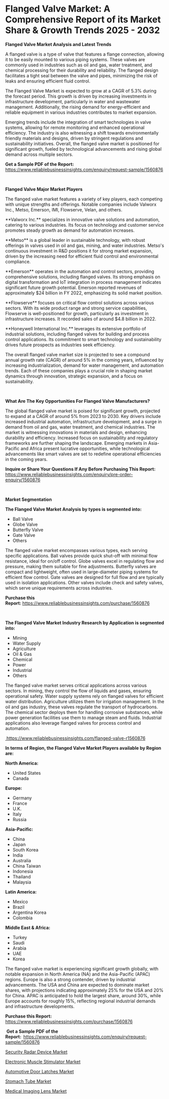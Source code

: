 <p><h1>Flanged Valve Market: A Comprehensive Report of its Market Share & Growth Trends 2025 - 2032</h1></p><p><strong>Flanged Valve Market Analysis and Latest Trends</strong></p>
<p><p>A flanged valve is a type of valve that features a flange connection, allowing it to be easily mounted to various piping systems. These valves are commonly used in industries such as oil and gas, water treatment, and chemical processing for their durability and reliability. The flanged design facilitates a tight seal between the valve and pipes, minimizing the risk of leaks and ensuring efficient fluid control.</p><p>The Flanged Valve Market is expected to grow at a CAGR of 5.3% during the forecast period. This growth is driven by increasing investments in infrastructure development, particularly in water and wastewater management. Additionally, the rising demand for energy-efficient and reliable equipment in various industries contributes to market expansion. </p><p>Emerging trends include the integration of smart technologies in valve systems, allowing for remote monitoring and enhanced operational efficiency. The industry is also witnessing a shift towards environmentally friendly materials and designs, driven by stringent regulations and sustainability initiatives. Overall, the flanged valve market is positioned for significant growth, fueled by technological advancements and rising global demand across multiple sectors.</p></p>
<p><strong>Get a Sample PDF of the Report:&nbsp;</strong> <a href="https://www.reliablebusinessinsights.com/enquiry/request-sample/1560876?utm_campaign=1113&utm_medium=2&utm_source=Github&utm_content=ia&utm_term=08042025&utm_id=flanged-valve">https://www.reliablebusinessinsights.com/enquiry/request-sample/1560876</a></p>
<p>&nbsp;</p>
<p><strong>Flanged Valve Major Market Players</strong></p>
<p><p>The flanged valve market features a variety of key players, each competing with unique strengths and offerings. Notable companies include Valworx Inc., Metso, Emerson, IMI, Flowserve, Velan, and others.</p><p>**Valworx Inc.** specializes in innovative valve solutions and automation, catering to various industries. Its focus on technology and customer service promotes steady growth as demand for automation increases.</p><p>**Metso** is a global leader in sustainable technology, with robust offerings in valves used in oil and gas, mining, and water industries. Metso's continuous investment in R&D positions it for strong market expansion, driven by the increasing need for efficient fluid control and environmental compliance.</p><p>**Emerson** operates in the automation and control sectors, providing comprehensive solutions, including flanged valves. Its strong emphasis on digital transformation and IoT integration in process management indicates significant future growth potential. Emerson reported revenues of approximately $24 billion in FY 2022, emphasizing its solid market position.</p><p>**Flowserve** focuses on critical flow control solutions across various sectors. With its wide product range and strong service capabilities, Flowserve is well-positioned for growth, particularly as investment in infrastructure increases. It recorded sales of around $4.8 billion in 2022.</p><p>**Honeywell International Inc.** leverages its extensive portfolio of industrial solutions, including flanged valves for building and process control applications. Its commitment to smart technology and sustainability drives future prospects as industries seek efficiency.</p><p>The overall flanged valve market size is projected to see a compound annual growth rate (CAGR) of around 5% in the coming years, influenced by increasing industrialization, demand for water management, and automation trends. Each of these companies plays a crucial role in shaping market dynamics through innovation, strategic expansion, and a focus on sustainability.</p></p>
<p>&nbsp;</p>
<p><strong>What Are The Key Opportunities For Flanged Valve Manufacturers?</strong></p>
<p><p>The global flanged valve market is poised for significant growth, projected to expand at a CAGR of around 5% from 2023 to 2030. Key drivers include increased industrial automation, infrastructure development, and a surge in demand from oil and gas, water treatment, and chemical industries. The market is witnessing innovations in materials and design, enhancing durability and efficiency. Increased focus on sustainability and regulatory frameworks are further shaping the landscape. Emerging markets in Asia-Pacific and Africa present lucrative opportunities, while technological advancements like smart valves are set to redefine operational efficiencies in the coming years.</p></p>
<p><strong>Inquire or Share Your Questions If Any Before Purchasing This Report:</strong> <a href="https://www.reliablebusinessinsights.com/enquiry/pre-order-enquiry/1560876?utm_campaign=1113&utm_medium=2&utm_source=Github&utm_content=ia&utm_term=08042025&utm_id=flanged-valve">https://www.reliablebusinessinsights.com/enquiry/pre-order-enquiry/1560876</a></p>
<p>&nbsp;</p>
<p><strong>Market Segmentation</strong></p>
<p><strong>The Flanged Valve Market Analysis by types is segmented into:</strong></p>
<p><ul><li>Ball Valve</li><li>Globe Valve</li><li>Butterfly Valve</li><li>Gate Valve</li><li>Others</li></ul></p>
<p><p>The flanged valve market encompasses various types, each serving specific applications. Ball valves provide quick shut-off with minimal flow resistance, ideal for on/off control. Globe valves excel in regulating flow and pressure, making them suitable for fine adjustments. Butterfly valves are compact and lightweight, often used in large-diameter piping systems for efficient flow control. Gate valves are designed for full flow and are typically used in isolation applications. Other valves include check and safety valves, which serve unique requirements across industries.</p></p>
<p><strong>Purchase this Report:&nbsp;</strong><a href="https://www.reliablebusinessinsights.com/purchase/1560876?utm_campaign=1113&utm_medium=2&utm_source=Github&utm_content=ia&utm_term=08042025&utm_id=flanged-valve">https://www.reliablebusinessinsights.com/purchase/1560876</a></p>
<p>&nbsp;</p>
<p><strong>The Flanged Valve Market Industry Research by Application is segmented into:</strong></p>
<p><ul><li>Mining</li><li>Water Supply</li><li>Agriculture</li><li>Oil & Gas</li><li>Chemical</li><li>Power</li><li>Industrial</li><li>Others</li></ul></p>
<p><p>The flanged valve market serves critical applications across various sectors. In mining, they control the flow of liquids and gases, ensuring operational safety. Water supply systems rely on flanged valves for efficient water distribution. Agriculture utilizes them for irrigation management. In the oil and gas industry, these valves regulate the transport of hydrocarbons. The chemical sector deploys them for handling corrosive substances, while power generation facilities use them to manage steam and fluids. Industrial applications also leverage flanged valves for process control and automation.</p></p>
<p><a href="https://www.reliablebusinessinsights.com/flanged-valve-r1560876?utm_campaign=1113&utm_medium=2&utm_source=Github&utm_content=ia&utm_term=08042025&utm_id=flanged-valve">&nbsp;https://www.reliablebusinessinsights.com/flanged-valve-r1560876</a></p>
<p><strong>In terms of Region, the Flanged Valve Market Players available by Region are:</strong></p>
<p>
    <p> <strong> North America: </strong>
        <ul>
            <li>United States</li>
            <li>Canada</li>
        </ul>
        </p> 
    <p> <strong> Europe: </strong>
        <ul>
            <li>Germany</li>
            <li>France</li>
            <li>U.K.</li>
            <li>Italy</li>
            <li>Russia</li>
        </ul>
        </p> 
    <p> <strong> Asia-Pacific: </strong>
        <ul>
            <li>China</li>
            <li>Japan</li>
            <li>South Korea</li>
            <li>India</li>
            <li>Australia</li>
            <li>China Taiwan</li>
            <li>Indonesia</li>
            <li>Thailand</li>
            <li>Malaysia</li>
        </ul>
        </p> 
    <p> <strong> Latin America: </strong>
        <ul>
            <li>Mexico</li>
            <li>Brazil</li>
            <li>Argentina Korea</li>
            <li>Colombia</li>
        </ul>
        </p> 
    <p> <strong> Middle East & Africa: </strong>
        <ul>
            <li>Turkey</li>
            <li>Saudi</li>
            <li>Arabia</li>
            <li>UAE</li>
            <li>Korea</li>
        </ul>
    </p>
    </p>
<p><p>The flanged valve market is experiencing significant growth globally, with notable expansion in North America (NA) and the Asia-Pacific (APAC) regions. Europe is also a strong contender, driven by industrial advancements. The USA and China are expected to dominate market shares, with projections indicating approximately 25% for the USA and 20% for China. APAC is anticipated to hold the largest share, around 30%, while Europe accounts for roughly 15%, reflecting regional industrial demands and infrastructure developments.</p></p>
<p><strong>Purchase this Report: </strong><a href="https://www.reliablebusinessinsights.com/purchase/1560876?utm_campaign=1113&utm_medium=2&utm_source=Github&utm_content=ia&utm_term=08042025&utm_id=flanged-valve">https://www.reliablebusinessinsights.com/purchase/1560876</a></p>
<p>&nbsp;<strong>Get a Sample PDF of the Report:&nbsp;&nbsp;</strong><a href="https://www.reliablebusinessinsights.com/enquiry/request-sample/1560876?utm_campaign=1113&utm_medium=2&utm_source=Github&utm_content=ia&utm_term=08042025&utm_id=flanged-valve">https://www.reliablebusinessinsights.com/enquiry/request-sample/1560876</a></p>
<p><strong></strong></p>
<p><p><a href="https://github.com/edacruz6/Market-Research-Report-List-1/blob/main/security-radar-device-market.md?utm_campaign=1113&utm_medium=2&utm_source=Github&utm_content=ia&utm_term=08042025&utm_id=flanged-valve">Security Radar Device Market</a></p><p><a href="https://www.linkedin.com/pulse/electronic-muscle-stimulator-market-regional-outlook-competition-jt23c?utm_campaign=1113&utm_medium=2&utm_source=Github&utm_content=ia&utm_term=08042025&utm_id=flanged-valve">Electronic Muscle Stimulator Market</a></p><p><a href="https://www.linkedin.com/pulse/challenges-opportunities-automotive-door-latches-market-sales-tb8gc?utm_campaign=1113&utm_medium=2&utm_source=Github&utm_content=ia&utm_term=08042025&utm_id=flanged-valve">Automotive Door Latches Market</a></p><p><a href="https://www.linkedin.com/pulse/forecasting-stomach-tube-market-54-cagr-growth-projections-yhzzc?utm_campaign=1113&utm_medium=2&utm_source=Github&utm_content=ia&utm_term=08042025&utm_id=flanged-valve">Stomach Tube Market</a></p><p><a href="https://github.com/yankimber90yankim/Market-Research-Report-List-1/blob/main/medical-imaging-lens-market.md?utm_campaign=1113&utm_medium=2&utm_source=Github&utm_content=ia&utm_term=08042025&utm_id=flanged-valve">Medical Imaging Lens Market</a></p></p>